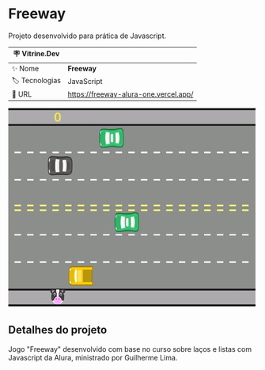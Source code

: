 # Freeway

Projeto desenvolvido para prática de Javascript.

| :placard: Vitrine.Dev |     |
| -------------  | --- |
| :sparkles: Nome        | **Freeway**
| :label: Tecnologias | JavaScript
| :rocket: URL         | https://freeway-alura-one.vercel.app/


<!-- Inserir imagem com a #vitrinedev ao final do link -->
![capa portfolio](https://github.com/ArthurRodrigoM/freeway-alura/blob/main/Alura-Freeway.JPG#vitrinedev)

## Detalhes do projeto

Jogo "Freeway" desenvolvido com base no curso sobre laços e listas com Javascript da Alura, ministrado por Guilherme Lima.
